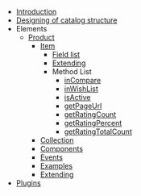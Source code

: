 * [Introduction](home.md#architecture)
* [Designing of catalog structure](catalog-structure/catalog-structure.md)
* Elements
  * [Product](product/home.md)
    * [Item](product/item/item.md)
      * [Field list](product/item/item.md#field-list)
      * [Extending](product/item/item.md#extending)
      * Method List
        * [inCompare](product/item/item.md#incompare)
        * [inWishList](product/item/item.md#inwishlist)
        * [isActive](product/item/item.md#isactive)
        * [getPageUrl](product/item/item.md#getpageurlspagecode-39product39)
        * [getRatingCount](product/item/item.md#getratingcountirating)
        * [getRatingPercent](product/item/item.md#getratingpercentirating)
        * [getRatingTotalCount](product/item/item.md#getratingtotalcount)
    * [Collection](product/collection/collection.md)
    * [Components](product/component/product-list/product-list.md)
    * [Events](product/event/event.md)
    * [Examples](product/examples/examples.md)
    * [Extending](product/extending/extending.md)
* [Plugins](plugins/home.md)